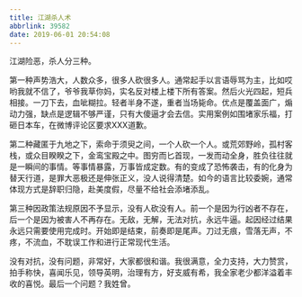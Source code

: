 ```yaml
---
title: 江湖杀人术
abbrlink: 39582
date: 2019-06-01 20:54:08
---
```


江湖险恶，杀人分三种。

第一种声势浩大，人数众多，很多人砍很多人。通常起手以言语辱骂为主，比如哎哟我就不信了，爷爷我草你妈，实名反对楼上楼下所有答案。然后火光四起，短兵相接。一刀下去，血呲糊拉。轻者半身不遂，重者当场毙命。优点是覆盖面广，煽动力强，缺点是逻辑不够严谨，只有大傻逼才会去信。实用案例如围堵家乐福，打砸日本车，在微博评论区要求XXX道歉。

第二种藏匿于九地之下，索命于须臾之间，一个人砍一个人。或荒郊野岭，孤村客栈，或众目睽睽之下，金鸾宝殿之中。图穷而匕首现，一发而动全身，胜负往往就是一瞬间的事情。等事情暴露，万事皆成定数。有的变成了恐怖袭击，有的化身为替天行道，是罪大恶极还是伸张正义，没人说得清楚。如今的语言比较委婉，通常体现方式是辞职归隐，赴美度假，尽量不给社会添堵添乱。

第三种因政策法规原因不予显示，没有人砍没有人。前一个是因为行凶者不存在，后一个是因为被害人不再存在。无敌，无解，无法对抗，永远牛逼。起因经过结果永远只需要使用完成时。开始即是结束，前奏即是尾声。刀过无痕，雪落无声，不疼，不流血，不耽误工作和进行正常现代生活。

没有对抗，没有问题，非常好，大家都很和谐。我很满意，全力支持，大力赞赏，拍手称快，喜闻乐见，领导英明，治理有方，好支威有希，我全家老少都洋溢着丰收的喜悦。最后一个问题？我姓曾。